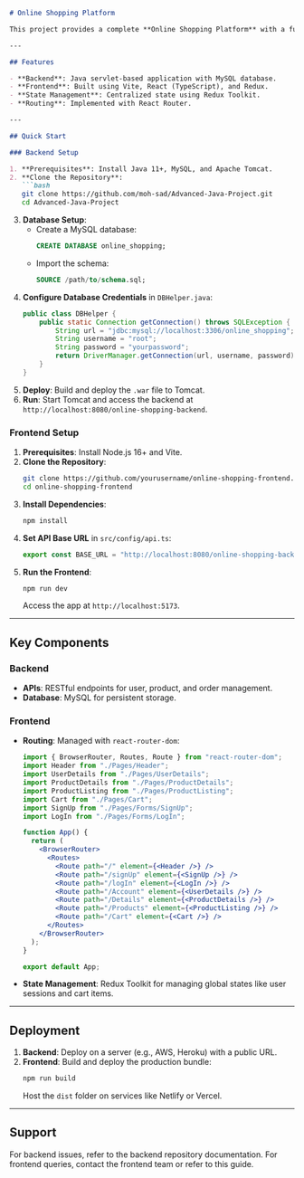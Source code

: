 ```markdown
# Online Shopping Platform

This project provides a complete **Online Shopping Platform** with a fully integrated backend and frontend. It includes features such as user management, product listings, shopping cart functionality, and more.

---

## Features

- **Backend**: Java servlet-based application with MySQL database.
- **Frontend**: Built using Vite, React (TypeScript), and Redux.
- **State Management**: Centralized state using Redux Toolkit.
- **Routing**: Implemented with React Router.

---

## Quick Start

### Backend Setup

1. **Prerequisites**: Install Java 11+, MySQL, and Apache Tomcat.
2. **Clone the Repository**:
   ```bash
   git clone https://github.com/moh-sad/Advanced-Java-Project.git
   cd Advanced-Java-Project
   ```
3. **Database Setup**:
   - Create a MySQL database:
     ```sql
     CREATE DATABASE online_shopping;
     ```
   - Import the schema:
     ```sql
     SOURCE /path/to/schema.sql;
     ```
4. **Configure Database Credentials** in `DBHelper.java`:
   ```java
   public class DBHelper {
       public static Connection getConnection() throws SQLException {
           String url = "jdbc:mysql://localhost:3306/online_shopping";
           String username = "root";
           String password = "yourpassword";
           return DriverManager.getConnection(url, username, password);
       }
   }
   ```
5. **Deploy**: Build and deploy the `.war` file to Tomcat.
6. **Run**: Start Tomcat and access the backend at `http://localhost:8080/online-shopping-backend`.

### Frontend Setup

1. **Prerequisites**: Install Node.js 16+ and Vite.
2. **Clone the Repository**:
   ```bash
   git clone https://github.com/yourusername/online-shopping-frontend.git
   cd online-shopping-frontend
   ```
3. **Install Dependencies**:
   ```bash
   npm install
   ```
4. **Set API Base URL** in `src/config/api.ts`:
   ```typescript
   export const BASE_URL = "http://localhost:8080/online-shopping-backend";
   ```
5. **Run the Frontend**:
   ```bash
   npm run dev
   ```
   Access the app at `http://localhost:5173`.

---

## Key Components

### Backend
- **APIs**: RESTful endpoints for user, product, and order management.
- **Database**: MySQL for persistent storage.

### Frontend
- **Routing**: Managed with `react-router-dom`:
   ```jsx
   import { BrowserRouter, Routes, Route } from "react-router-dom";
   import Header from "./Pages/Header";
   import UserDetails from "./Pages/UserDetails";
   import ProductDetails from "./Pages/ProductDetails";
   import ProductListing from "./Pages/ProductListing";
   import Cart from "./Pages/Cart";
   import SignUp from "./Pages/Forms/SignUp";
   import LogIn from "./Pages/Forms/LogIn";

   function App() {
     return (
       <BrowserRouter>
         <Routes>
           <Route path="/" element={<Header />} />
           <Route path="/signUp" element={<SignUp />} />
           <Route path="/logIn" element={<LogIn />} />
           <Route path="/Account" element={<UserDetails />} />
           <Route path="/Details" element={<ProductDetails />} />
           <Route path="/Products" element={<ProductListing />} />
           <Route path="/Cart" element={<Cart />} />
         </Routes>
       </BrowserRouter>
     );
   }

   export default App;
   ```
- **State Management**: Redux Toolkit for managing global states like user sessions and cart items.

---

## Deployment

1. **Backend**: Deploy on a server (e.g., AWS, Heroku) with a public URL.
2. **Frontend**: Build and deploy the production bundle:
   ```bash
   npm run build
   ```
   Host the `dist` folder on services like Netlify or Vercel.

---

## Support

For backend issues, refer to the backend repository documentation. For frontend queries, contact the frontend team or refer to this guide.
```